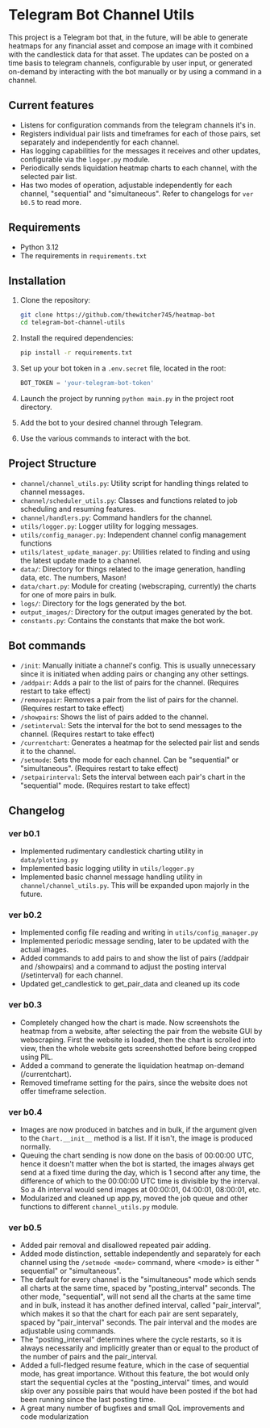 # Telegram Bot Channel Utils

This project is a Telegram bot that, in the future, will be able to generate heatmaps for any financial asset and compose an image with it combined
with the candlestick data for that asset. The updates can be posted on a time basis to telegram channels, configurable by user input, or generated
on-demand by interacting with the bot manually or by using a command in a channel.

## Current features

- Listens for configuration commands from the telegram channels it's in.
- Registers individual pair lists and timeframes for each of those pairs, set separately and independently for each channel.
- Has logging capabilities for the messages it receives and other updates, configurable via the `logger.py` module.
- Periodically sends liquidation heatmap charts to each channel, with the selected pair list.
- Has two modes of operation, adjustable independently for each channel, "sequential" and "simultaneous". Refer to changelogs for `ver b0.5` to read
  more.

## Requirements

- Python 3.12
- The requirements in `requirements.txt`

## Installation

1. Clone the repository:
    ```sh
    git clone https://github.com/thewitcher745/heatmap-bot
    cd telegram-bot-channel-utils
    ```

2. Install the required dependencies:
    ```sh
    pip install -r requirements.txt
    ```

3. Set up your bot token in a `.env.secret` file, located in the root:
    ```python
    BOT_TOKEN = 'your-telegram-bot-token'
    ```
4. Launch the project by running `python main.py` in the project root directory.

5. Add the bot to your desired channel through Telegram.

6. Use the various commands to interact with the bot.

## Project Structure

- `channel/channel_utils.py`: Utility script for handling things related to channel messages.
- `channel/scheduler_utils.py`: Classes and functions related to job scheduling and resuming features.
- `channel/handlers.py`: Command handlers for the channel.
- `utils/logger.py`: Logger utility for logging messages.
- `utils/config_manager.py`: Independent channel config management functions
- `utils/latest_update_manager.py`: Utilities related to finding and using the latest update made to a channel.
- `data/`: Directory for things related to the image generation, handling data, etc. The numbers, Mason!
- `data/chart.py`: Module for creating (webscraping, currently) the charts for one of more pairs in bulk.
- `logs/`: Directory for the logs generated by the bot.
- `output_images/`: Directory for the output images generated by the bot.
- `constants.py`: Contains the constants that make the bot work.

## Bot commands

- `/init`: Manually initiate a channel's config. This is usually unnecessary since it is initiated when adding pairs or changing any other settings.
- `/addpair`: Adds a pair to the list of pairs for the channel. (Requires restart to take effect)
- `/removepair`: Removes a pair from the list of pairs for the channel. (Requires restart to take effect)
- `/showpairs`: Shows the list of pairs added to the channel.
- `/setinterval`: Sets the interval for the bot to send messages to the channel. (Requires restart to take effect)
- `/currentchart`: Generates a heatmap for the selected pair list and sends it to the channel.
- `/setmode`: Sets the mode for each channel. Can be "sequential" or "simultaneous". (Requires restart to take effect)
- `/setpairinterval`: Sets the interval between each pair's chart in the "sequential" mode. (Requires restart to take effect)

## Changelog

### ver b0.1

- Implemented rudimentary candlestick charting utility in `data/plotting.py`
- Implemented basic logging utility in `utils/logger.py`
- Implemented basic channel message handling utility in `channel/channel_utils.py`. This will be expanded upon majorly in the future.

### ver b0.2

- Implemented config file reading and writing in `utils/config_manager.py`
- Implemented periodic message sending, later to be updated with the actual images.
- Added commands to add pairs to and show the list of pairs (/addpair and /showpairs) and a command to adjust the posting interval (/setinterval) for
  each channel.
- Updated get_candlestick to get_pair_data and cleaned up its code

### ver b0.3

- Completely changed how the chart is made. Now screenshots the heatmap from a website, after selecting the pair from the website GUI by webscraping.
  First the website is loaded, then the chart is scrolled into view, then the whole website gets screenshotted before being cropped using PIL.
- Added a command to generate the liquidation heatmap on-demand (/currentchart).
- Removed timeframe setting for the pairs, since the website does not offer timeframe selection.

### ver b0.4

- Images are now produced in batches and in bulk, if the argument given to the `Chart.__init__` method is a list. If it isn't, the image is produced
  normally.
- Queuing the chart sending is now done on the basis of 00:00:00 UTC, hence it doesn't matter when the bot is started, the images always get send at a
  fixed time during the day, which is 1 second after any time, the difference of which to the 00:00:00 UTC time is divisible by the interval. So a 4h
  interval would send images at 00:00:01, 04:00:01, 08:00:01, etc.
- Modularized and cleaned up app.py, moved the job queue and other functions to different `channel_utils.py` module.

### ver b0.5

- Added pair removal and disallowed repeated pair adding.
- Added mode distinction, settable independently and separately for each channel using the `/setmode <mode>` command, where \<mode\> is either "
  sequential" or "simultaneous".
- The default for every channel is the "simultaneous" mode which sends all charts at the same time, spaced by "posting_interval" seconds. The other
  mode, "sequential", will not send all the charts at the same time and in bulk, instead it has another defined interval, called "pair_interval",
  which makes it so that the chart for each pair are sent separately, spaced by "pair_interval" seconds. The pair interval and the modes are
  adjustable using commands.
- The "posting_interval" determines where the cycle restarts, so it is always necessarily and implicitly greater than or equal to the product of the
  number of pairs and the pair_interval.
- Added a full-fledged resume feature, which in the case of sequential mode, has great importance. Without this feature, the bot would only start the
  sequential cycles at the "posting_interval" times, and would skip over any possible pairs that would have been posted if the bot had been running
  since the last posting time.
- A great many number of bugfixes and small QoL improvements and code modularization